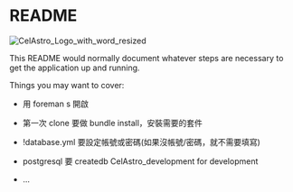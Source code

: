 # README
![CelAstro_Logo_with_word_resized](https://user-images.githubusercontent.com/92965976/147652718-168431fb-a999-4a4a-b508-5327be369824.jpg)


This README would normally document whatever steps are necessary to get the
application up and running.

Things you may want to cover:

* 用 foreman s 開啟

* 第一次 clone 要做 bundle install，安裝需要的套件

* !database.yml 要設定帳號或密碼(如果沒帳號/密碼，就不需要填寫)

* postgresql 要 createdb CelAstro_development for development

* ...

